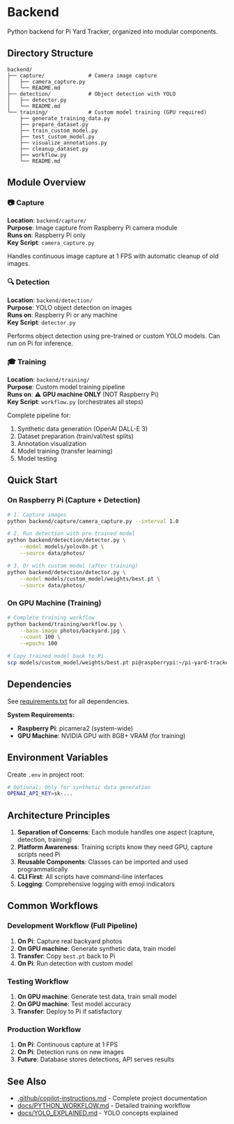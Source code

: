 # Backend

Python backend for Pi Yard Tracker, organized into modular components.

## Directory Structure

```
backend/
├── capture/              # Camera image capture
│   ├── camera_capture.py
│   └── README.md
├── detection/            # Object detection with YOLO
│   ├── detector.py
│   └── README.md
└── training/             # Custom model training (GPU required)
    ├── generate_training_data.py
    ├── prepare_dataset.py
    ├── train_custom_model.py
    ├── test_custom_model.py
    ├── visualize_annotations.py
    ├── cleanup_dataset.py
    ├── workflow.py
    └── README.md
```

## Module Overview

### 📷 Capture
**Location**: `backend/capture/`  
**Purpose**: Image capture from Raspberry Pi camera module  
**Runs on**: Raspberry Pi only  
**Key Script**: `camera_capture.py`

Handles continuous image capture at 1 FPS with automatic cleanup of old images.

### 🔍 Detection
**Location**: `backend/detection/`  
**Purpose**: YOLO object detection on images  
**Runs on**: Raspberry Pi or any machine  
**Key Script**: `detector.py`

Performs object detection using pre-trained or custom YOLO models. Can run on Pi for inference.

### 🎓 Training
**Location**: `backend/training/`  
**Purpose**: Custom model training pipeline  
**Runs on**: ⚠️ **GPU machine ONLY** (NOT Raspberry Pi)  
**Key Script**: `workflow.py` (orchestrates all steps)

Complete pipeline for:
1. Synthetic data generation (OpenAI DALL-E 3)
2. Dataset preparation (train/val/test splits)
3. Annotation visualization
4. Model training (transfer learning)
5. Model testing

## Quick Start

### On Raspberry Pi (Capture + Detection)

```bash
# 1. Capture images
python backend/capture/camera_capture.py --interval 1.0

# 2. Run detection with pre-trained model
python backend/detection/detector.py \
    --model models/yolov8n.pt \
    --source data/photos/

# 3. Or with custom model (after training)
python backend/detection/detector.py \
    --model models/custom_model/weights/best.pt \
    --source data/photos/
```

### On GPU Machine (Training)

```bash
# Complete training workflow
python backend/training/workflow.py \
    --base-image photos/backyard.jpg \
    --count 100 \
    --epochs 100

# Copy trained model back to Pi
scp models/custom_model/weights/best.pt pi@raspberrypi:~/pi-yard-tracker/models/custom_model/weights/
```

## Dependencies

See [requirements.txt](../requirements.txt) for all dependencies.

**System Requirements:**
- **Raspberry Pi**: picamera2 (system-wide)
- **GPU Machine**: NVIDIA GPU with 8GB+ VRAM (for training)

## Environment Variables

Create `.env` in project root:

```bash
# Optional: Only for synthetic data generation
OPENAI_API_KEY=sk-...
```

## Architecture Principles

1. **Separation of Concerns**: Each module handles one aspect (capture, detection, training)
2. **Platform Awareness**: Training scripts know they need GPU, capture scripts need Pi
3. **Reusable Components**: Classes can be imported and used programmatically
4. **CLI First**: All scripts have command-line interfaces
5. **Logging**: Comprehensive logging with emoji indicators

## Common Workflows

### Development Workflow (Full Pipeline)
1. **On Pi**: Capture real backyard photos
2. **On GPU machine**: Generate synthetic data, train model
3. **Transfer**: Copy `best.pt` back to Pi
4. **On Pi**: Run detection with custom model

### Testing Workflow
1. **On GPU machine**: Generate test data, train small model
2. **On GPU machine**: Test model accuracy
3. **Transfer**: Deploy to Pi if satisfactory

### Production Workflow
1. **On Pi**: Continuous capture at 1 FPS
2. **On Pi**: Detection runs on new images
3. **Future**: Database stores detections, API serves results

## See Also

- [.github/copilot-instructions.md](../.github/copilot-instructions.md) - Complete project documentation
- [docs/PYTHON_WORKFLOW.md](../docs/PYTHON_WORKFLOW.md) - Detailed training workflow
- [docs/YOLO_EXPLAINED.md](../docs/YOLO_EXPLAINED.md) - YOLO concepts explained

